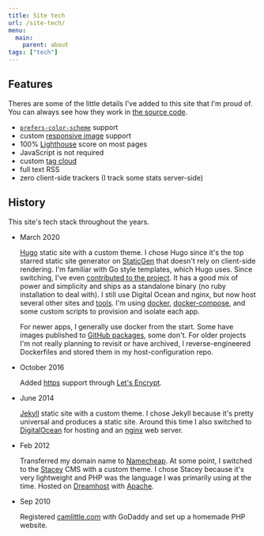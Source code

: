 ```yaml
---
title: Site tech
url: /site-tech/
menu: 
  main:
    parent: about
tags: ["tech"]
---
```


## Features

Theres are some of the little details I've added to this site that I'm proud of. You can always see how they work in [the source code](https://github.com/apexskier/camlittle.com).

- [`prefers-color-scheme`](https://developer.mozilla.org/en-US/docs/Web/CSS/@media/prefers-color-scheme) support
- custom [responsive image](https://developer.mozilla.org/en-US/docs/Learn/HTML/Multimedia_and_embedding/Responsive_images) support
- 100% [Lighthouse](https://developers.google.com/web/tools/lighthouse) score on most pages
- JavaScript is not required <!-- - easter egg -->
- custom [tag cloud](/tags/)
- full text RSS
- zero client-side trackers (I track some stats server-side)

## History

This site's tech stack throughout the years.

* March 2020

  [Hugo](https://gohugo.io) static site with a custom theme. I chose Hugo since
  it's the top starred static site generator on
  [StaticGen](https://www.staticgen.com) that doesn't rely on client-side rendering.
  I'm familiar with Go style templates, which Hugo uses. Since switching, I've
  even [contributed to the project](https://github.com/gohugoio/hugo/commits?author=apexskier).
  It has a good mix of power and simplicity and ships as a standalone
  binary (no ruby installation to deal with). I still use Digital Ocean and
  nginx, but now host several other sites and [tools](/apps).
  I'm using [docker](https://www.docker.com),
  [docker-compose](https://docs.docker.com/compose/), and some custom scripts
  to provision and isolate each app.

  For newer apps, I generally use docker from the start. Some have
  images published to [GitHub packages](https://github.com/features/packages),
  some don't. For older projects I'm not really planning to revisit or have
  archived, I reverse-engineered Dockerfiles and stored them in my
  host-configuration repo.

* October 2016

  Added [https](https://crt.sh/?caid=16418) support through [Let's
  Encrypt](https://letsencrypt.org/).

* June 2014
  
  [Jekyll](https://jekyllrb.com) static site with a custom theme. I chose Jekyll
  because it's pretty universal and produces a static site. Around this time I
  also switched to [DigitalOcean](https://www.digitalocean.com) for hosting and
  an [nginx](https://www.nginx.com) web server.
  
* Feb 2012

  Transferred my domain name to [Namecheap](https://namecheap.com). At some
  point, I switched to the [Stacey](https://github.com/kolber/stacey) CMS with a custom
  theme. I chose Stacey because it's very lightweight and PHP was the language I
  was primarily using at the time. Hosted on 
  [Dreamhost](https://www.dreamhost.com) with [Apache](https://httpd.apache.org).

* Sep 2010

  Registered [camlittle.com](https://camlittle.com) with GoDaddy and set up a
  homemade PHP website.



